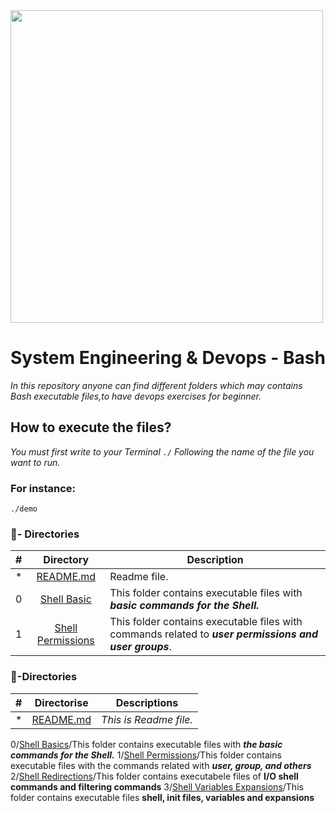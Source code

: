 <img src="https://bashlogo.com/img/logo/png/monochrome_dark.png" high="" width="500">

# System Engineering & Devops - Bash

_In this repository anyone can find different folders which may contains Bash executable files,to have devops exercises for beginner._

## How to execute the files?
_You must first write to your Terminal `./` Following the name of the file you want to run._
### For instance:
```
./demo
```
### :file_folder:- Directories

#|Directory|Description
---|:---:|---
*|[README.md](./README.md)| Readme file.
0|[Shell Basic](./0x00-shell_basics)|This folder contains executable files with **_basic commands for the Shell._**
1|[Shell Permissions](./0x01-shell_permissions)| This folder contains executable files with commands related to **_user permissions and user groups_**.
### :file_folder:-Directories
#|Directorise|Descriptions
---|:---:|---
*|[README.md](./README.md)| *This is Readme file.*
0/[Shell Basics](./0x00-shell_basics)/This folder contains executable files with **_the basic commands for the Shell._**
1/[Shell Permissions](./0x01-shell_permissions)/This folder contains executable files with the commands related with **_user, group, and others_**
2/[Shell Redirections](./0x02-shell_redirections)/This folder contains executabele files of **I/O shell commands and filtering commands**
3/[Shell Variables Expansions](./0x03-shell_variables_expansions)/This folder contains executable files **shell, init files, variables and expansions**
